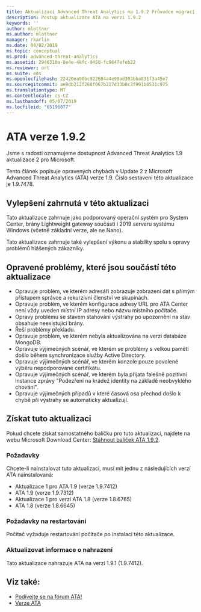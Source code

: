 ```yaml
---
title: Aktualizaci Advanced Threat Analytics na 1.9.2 Průvodce migrací | Dokumentace Microsoftu
description: Postup aktualizace ATA na verzi 1.9.2
keywords: ''
author: mlottner
ms.author: mlottner
manager: rkarlin
ms.date: 04/02/2019
ms.topic: conceptual
ms.prod: advanced-threat-analytics
ms.assetid: 2946310a-8e4e-48fc-9450-fc9647efeb22
ms.reviewer: ort
ms.suite: ems
ms.openlocfilehash: 22420ea90bc922684a4e99ad303bba831f3a45e7
ms.sourcegitcommit: ae9db212f268f067b217d33b0c3f991b6531c975
ms.translationtype: MT
ms.contentlocale: cs-CZ
ms.lasthandoff: 05/07/2019
ms.locfileid: "65196077"
---
```

# <a name="ata-version-192"></a>ATA verze 1.9.2


Jsme s radostí oznamujeme dostupnost Advanced Threat Analytics 1.9 aktualizace 2 pro Microsoft.

Tento článek popisuje opravených chybách v Update 2 z Microsoft Advanced Threat Analytics (ATA) verze 1.9. Číslo sestavení této aktualizace je 1.9.7478.

## <a name="improvements-included-in-this-update"></a>Vylepšení zahrnutá v této aktualizaci

Tato aktualizace zahrnuje jako podporovaný operační systém pro System Center, brány Lightweight gateway součásti i 2019 serveru systému Windows (včetně základní verze, ale ne Nano).

Tato aktualizace zahrnuje také vylepšení výkonu a stability spolu s opravy problémů hlášených zákazníky.

## <a name="fixed-issues-included-in-this-update"></a>Opravené problémy, které jsou součástí této aktualizace

- Opravuje problém, ve kterém adresáři zobrazuje zobrazení dat s přímým přístupem správce a rekurzivní členství ve skupinách.
- Opravuje problém, ve kterém konfigurace adresy URL pro ATA Center není vždy uveden místní IP adresy nebo názvu místního počítače.
- Opravy problému se stavem stahování výstrahy po upozornění na stav obsahuje neexistující brány.
- Řeší problémy překladu.
- Opravuje problém, ve kterém nebyla aktualizována na verzi databáze MongoDB.
- Opravuje výjimečných scénář, ve kterém se problémy s velkou pamětí došlo během synchronizace služby Active Directory.
- Opravuje výjimečných scénář, ve kterém konzole pouze povolené výběru nepodporované certifikátu.
- Opravuje výjimečných scénář, ve kterém byla přijata falešně pozitivní instance zprávy "Podezření na krádež identity na základě neobvyklého chování".
- Opravuje výjimečných případů v které časová osa přechod došlo k chybě při výstrahy se automaticky aktualizují.

## <a name="get-this-update"></a>Získat tuto aktualizaci

Pokud chcete získat samostatného balíčku pro tuto aktualizaci, najdete na webu Microsoft Download Center: [Stáhnout balíček ATA 1.9.2](https://www.microsoft.com/en-us/download/details.aspx?id=56725).

### <a name="prerequisites"></a>Požadavky

Chcete-li nainstalovat tuto aktualizaci, musí mít jednu z následujících verzí ATA nainstalovaná: 
- Aktualizace 1 pro ATA 1.9 (verze 1.9.7412)
- ATA 1.9 (verze 1.9.7312)
- Aktualizace 1 pro verzi ATA 1.8 (verze 1.8.6765)
- ATA 1.8 (verze 1.8.6645)

### <a name="restart-requirement"></a>Požadavky na restartování

Počítač vyžaduje restartování počítače po instalaci této aktualizace.

### <a name="update-replacement-information"></a>Aktualizovat informace o nahrazení

Tato aktualizace nahrazuje ATA na verzi 1.9.1 (1.9.7412).


## <a name="see-also"></a>Viz také:

- [Podívejte se na fórum ATA!](https://social.technet.microsoft.com/Forums/security/home?forum=mata)
- [Verze ATA](ata-versions.md)